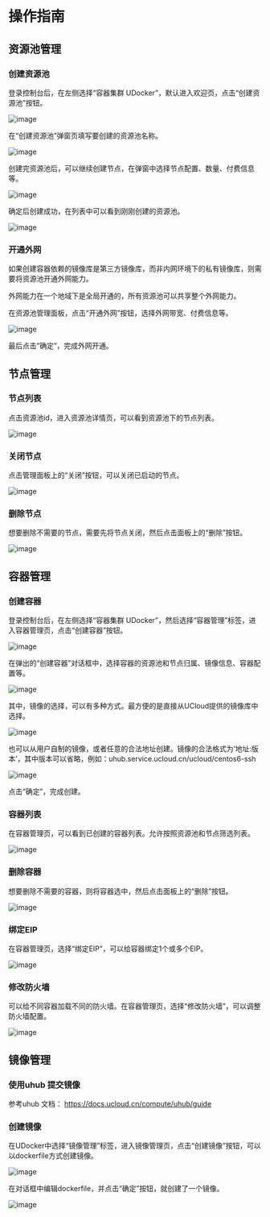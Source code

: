 # 操作指南



## 资源池管理

### 创建资源池

登录控制台后，在左侧选择“容器集群 UDocker”，默认进入欢迎页，点击“创建资源池”按钮。

![image](/images/welcome.png)

在“创建资源池”弹窗页填写要创建的资源池名称。

![image](/images/create_cluster.png)

创建完资源池后，可以继续创建节点，在弹窗中选择节点配置、数量、付费信息等。

![image](/images/create_node.png)

确定后创建成功，在列表中可以看到刚刚创建的资源池。

![image](/images/cluster_list.png)

### 开通外网

如果创建容器依赖的镜像库是第三方镜像库，而非内网环境下的私有镜像库，则需要将资源池开通外网能力。

外网能力在一个地域下是全局开通的，所有资源池可以共享整个外网能力。

在资源池管理面板，点击“开通外网”按钮，选择外网带宽、付费信息等。

![image](/images/enable_network.png)

最后点击“确定”，完成外网开通。

## 节点管理

### 节点列表

点击资源池id，进入资源池详情页，可以看到资源池下的节点列表。

![image](/images/node_list.png)

### 关闭节点

点击管理面板上的“关闭”按钮，可以关闭已启动的节点。

![image](/images/node_poweroff.png)

### 删除节点

想要删除不需要的节点，需要先将节点关闭，然后点击面板上的“删除”按钮。

![image](/images/node_delete.png)

## 容器管理

### 创建容器

登录控制台后，在左侧选择“容器集群 UDocker”，然后选择“容器管理”标签，进入容器管理页，点击“创建容器”按钮。

![image](/images/docker_guide.png)

在弹出的“创建容器”对话框中，选择容器的资源池和节点归属、镜像信息、容器配置等。

![image](/images/create_docker1.png)

其中，镜像的选择，可以有多种方式。最方便的是直接从UCloud提供的镜像库中选择。

![image](/images/create_docker2.png)

也可以从用户自制的镜像，或者任意的合法地址创建。镜像的合法格式为‘地址:版本’，其中版本可以省略，例如：uhub.service.ucloud.cn/ucloud/centos6-ssh

![image](/images/create_docker3.png)

点击“确定”，完成创建。

### 容器列表

在容器管理页，可以看到已创建的容器列表。允许按照资源池和节点筛选列表。

![image](/images/docker_list.png)

### 删除容器

想要删除不需要的容器，则将容器选中，然后点击面板上的“删除”按钮。

![image](/images/docker_delete.png)

### 绑定EIP

在容器管理页，选择“绑定EIP”，可以给容器绑定1个或多个EIP。

![image](/images/bind_eip.png)

### 修改防火墙

可以给不同容器加载不同的防火墙。在容器管理页，选择“修改防火墙”，可以调整防火墙配置。

![image](/images/bind_firewall.png)

## 镜像管理

### 使用uhub 提交镜像

参考uhub 文档： <https://docs.ucloud.cn/compute/uhub/guide>

### 创建镜像

在UDocker中选择“镜像管理”标签，进入镜像管理页，点击“创建镜像”按钮，可以以dockerfile方式创建镜像。

![image](/images/build_image1.png)

在对话框中编辑dockerfile，并点击“确定”按钮，就创建了一个镜像。

![image](/images/build_image2.png)
